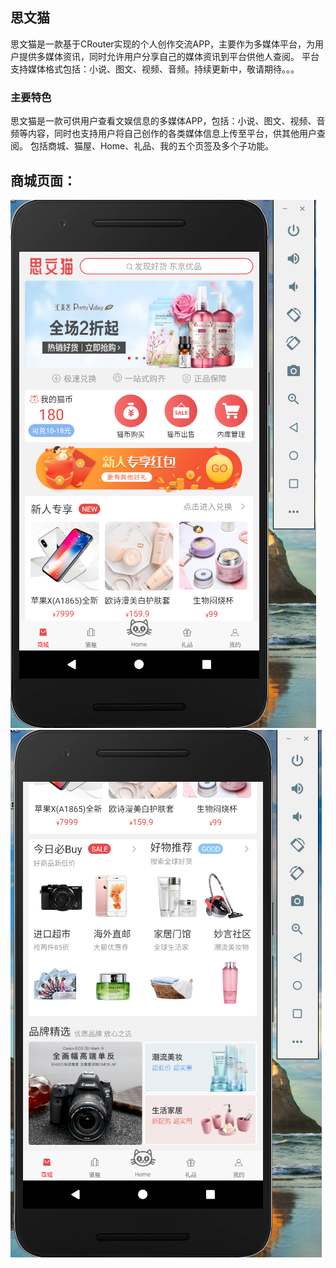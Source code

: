 ## 思文猫

思文猫是一款基于CRouter实现的个人创作交流APP，主要作为多媒体平台，为用户提供多媒体资讯，同时允许用户分享自己的媒体资讯到平台供他人查阅。
平台支持媒体格式包括：小说、图文、视频、音频。持续更新中，敬请期待。。。

### 主要特色

  思文猫是一款可供用户查看文娱信息的多媒体APP，包括：小说、图文、视频、音频等内容，同时也支持用户将自己创作的各类媒体信息上传至平台，供其他用户查阅。
  包括商城、猫屋、Home、礼品、我的五个页签及多个子功能。

  ## 商城页面：
  ![](image/store_1.jpg)
  ![](image/store_2.jpg)






 
